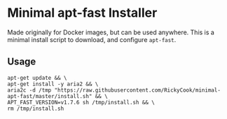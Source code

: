 # Minimal apt-fast Installer
Made originally for Docker images, but can be used anywhere. This is a minimal
install script to download, and configure `apt-fast`.

## Usage
```
apt-get update && \
apt-get install -y aria2 && \
aria2c -d /tmp "https://raw.githubusercontent.com/RickyCook/minimal-apt-fast/master/install.sh" && \
APT_FAST_VERSION=v1.7.6 sh /tmp/install.sh && \
rm /tmp/install.sh
```
